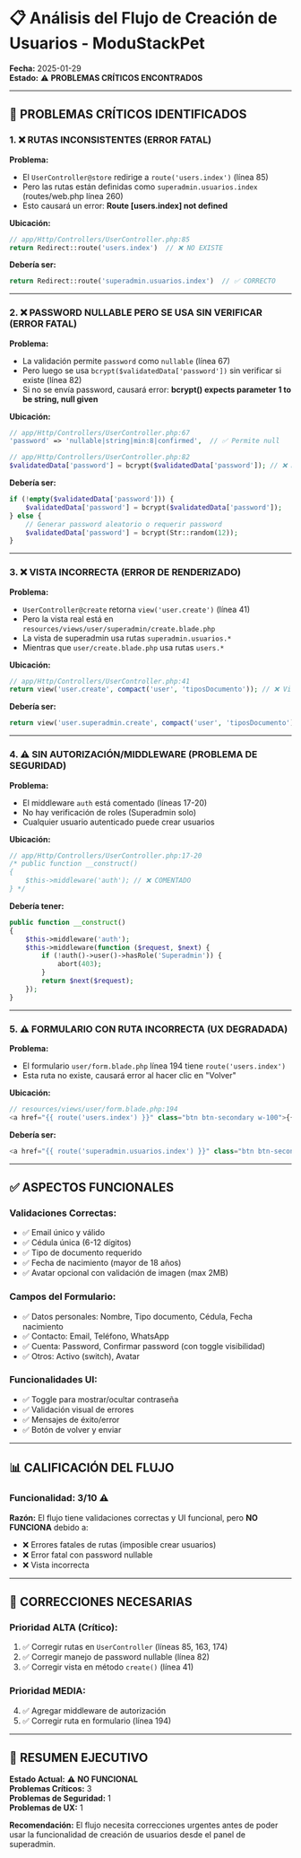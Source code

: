 # 📋 Análisis del Flujo de Creación de Usuarios - ModuStackPet

**Fecha:** 2025-01-29  
**Estado:** ⚠️ **PROBLEMAS CRÍTICOS ENCONTRADOS**

---

## 🔴 PROBLEMAS CRÍTICOS IDENTIFICADOS

### 1. ❌ **RUTAS INCONSISTENTES** (ERROR FATAL)

**Problema:**
- El `UserController@store` redirige a `route('users.index')` (línea 85)
- Pero las rutas están definidas como `superadmin.usuarios.index` (routes/web.php línea 260)
- Esto causará un error: **Route [users.index] not defined**

**Ubicación:**
```php
// app/Http/Controllers/UserController.php:85
return Redirect::route('users.index')  // ❌ NO EXISTE
```

**Debería ser:**
```php
return Redirect::route('superadmin.usuarios.index')  // ✅ CORRECTO
```

---

### 2. ❌ **PASSWORD NULLABLE PERO SE USA SIN VERIFICAR** (ERROR FATAL)

**Problema:**
- La validación permite `password` como `nullable` (línea 67)
- Pero luego se usa `bcrypt($validatedData['password'])` sin verificar si existe (línea 82)
- Si no se envía password, causará error: **bcrypt() expects parameter 1 to be string, null given**

**Ubicación:**
```php
// app/Http/Controllers/UserController.php:67
'password' => 'nullable|string|min:8|confirmed',  // ✅ Permite null

// app/Http/Controllers/UserController.php:82
$validatedData['password'] = bcrypt($validatedData['password']); // ❌ Null causa error
```

**Debería ser:**
```php
if (!empty($validatedData['password'])) {
    $validatedData['password'] = bcrypt($validatedData['password']);
} else {
    // Generar password aleatorio o requerir password
    $validatedData['password'] = bcrypt(Str::random(12));
}
```

---

### 3. ❌ **VISTA INCORRECTA** (ERROR DE RENDERIZADO)

**Problema:**
- `UserController@create` retorna `view('user.create')` (línea 41)
- Pero la vista real está en `resources/views/user/superadmin/create.blade.php`
- La vista de superadmin usa rutas `superadmin.usuarios.*`
- Mientras que `user/create.blade.php` usa rutas `users.*`

**Ubicación:**
```php
// app/Http/Controllers/UserController.php:41
return view('user.create', compact('user', 'tiposDocumento')); // ❌ Vista incorrecta
```

**Debería ser:**
```php
return view('user.superadmin.create', compact('user', 'tiposDocumento')); // ✅ Vista correcta
```

---

### 4. ⚠️ **SIN AUTORIZACIÓN/MIDDLEWARE** (PROBLEMA DE SEGURIDAD)

**Problema:**
- El middleware `auth` está comentado (líneas 17-20)
- No hay verificación de roles (Superadmin solo)
- Cualquier usuario autenticado puede crear usuarios

**Ubicación:**
```php
// app/Http/Controllers/UserController.php:17-20
/* public function __construct()
{
    $this->middleware('auth'); // ❌ COMENTADO
} */
```

**Debería tener:**
```php
public function __construct()
{
    $this->middleware('auth');
    $this->middleware(function ($request, $next) {
        if (!auth()->user()->hasRole('Superadmin')) {
            abort(403);
        }
        return $next($request);
    });
}
```

---

### 5. ⚠️ **FORMULARIO CON RUTA INCORRECTA** (UX DEGRADADA)

**Problema:**
- El formulario `user/form.blade.php` línea 194 tiene `route('users.index')`
- Esta ruta no existe, causará error al hacer clic en "Volver"

**Ubicación:**
```php
// resources/views/user/form.blade.php:194
<a href="{{ route('users.index') }}" class="btn btn-secondary w-100">{{ __('Volver ') }}</a>
```

**Debería ser:**
```php
<a href="{{ route('superadmin.usuarios.index') }}" class="btn btn-secondary w-100">{{ __('Volver ') }}</a>
```

---

## ✅ ASPECTOS FUNCIONALES

### Validaciones Correctas:
- ✅ Email único y válido
- ✅ Cédula única (6-12 dígitos)
- ✅ Tipo de documento requerido
- ✅ Fecha de nacimiento (mayor de 18 años)
- ✅ Avatar opcional con validación de imagen (max 2MB)

### Campos del Formulario:
- ✅ Datos personales: Nombre, Tipo documento, Cédula, Fecha nacimiento
- ✅ Contacto: Email, Teléfono, WhatsApp
- ✅ Cuenta: Password, Confirmar password (con toggle visibilidad)
- ✅ Otros: Activo (switch), Avatar

### Funcionalidades UI:
- ✅ Toggle para mostrar/ocultar contraseña
- ✅ Validación visual de errores
- ✅ Mensajes de éxito/error
- ✅ Botón de volver y enviar

---

## 📊 CALIFICACIÓN DEL FLUJO

### Funcionalidad: **3/10** ⚠️

**Razón:** El flujo tiene validaciones correctas y UI funcional, pero **NO FUNCIONA** debido a:
- ❌ Errores fatales de rutas (imposible crear usuarios)
- ❌ Error fatal con password nullable
- ❌ Vista incorrecta

---

## 🔧 CORRECCIONES NECESARIAS

### Prioridad ALTA (Crítico):
1. ✅ Corregir rutas en `UserController` (líneas 85, 163, 174)
2. ✅ Corregir manejo de password nullable (línea 82)
3. ✅ Corregir vista en método `create()` (línea 41)

### Prioridad MEDIA:
4. ✅ Agregar middleware de autorización
5. ✅ Corregir ruta en formulario (línea 194)

---

## 🎯 RESUMEN EJECUTIVO

**Estado Actual:** ⚠️ **NO FUNCIONAL**  
**Problemas Críticos:** 3  
**Problemas de Seguridad:** 1  
**Problemas de UX:** 1  

**Recomendación:** El flujo necesita correcciones urgentes antes de poder usar la funcionalidad de creación de usuarios desde el panel de superadmin.

